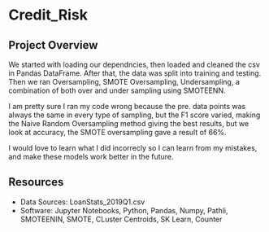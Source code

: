 # Credit_Risk

## Project Overview
We started with loading our dependncies, then loaded and cleaned the csv in Pandas DataFrame.
After that, the data was split into training and testing. Then we ran Oversampling, SMOTE Oversampling, Undersampling, a combination of both over and under sampling using SMOTEENN.

I am pretty sure I ran my code wrong because the pre. data points was always the same in every type of sampling, but the F1 score varied, making the Naive Random Oversampling method giving the best results, but we look at accuracy, the SMOTE oversampling gave a result of 66%. 

I would love to learn what I did incorrecly so I can learn from my mistakes, and make these models work better in the future. 

## Resources
- Data Sources: LoanStats_2019Q1.csv
- Software: Jupyter Notebooks, Python, Pandas, Numpy, Pathli, SMOTEENIN, SMOTE, CLuster Centroids, SK Learn, Counter



